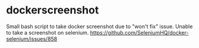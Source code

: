 # dockerscreenshot
Small bash script to take docker screenshot due to "won't fix" issue.
Unable to take a screenshot on selenium.
https://github.com/SeleniumHQ/docker-selenium/issues/858
